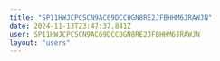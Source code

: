```yaml
---
title: "SP11HWJCPCSCN9AC69DCC0GN8RE2JFBHHM6JRAWJN"
date: 2024-11-13T23:47:37.841Z
user: SP11HWJCPCSCN9AC69DCC0GN8RE2JFBHHM6JRAWJN
layout: "users"
---
```

    